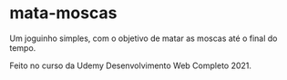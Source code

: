 # mata-moscas
Um joguinho simples, com o objetivo de matar as moscas até o final do tempo.  


Feito no curso da Udemy Desenvolvimento Web Completo 2021.
